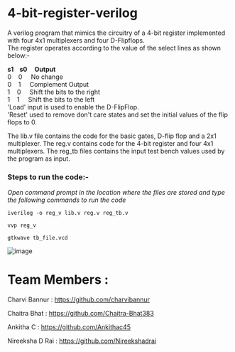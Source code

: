 # 4-bit-register-verilog
A verilog program that mimics the circuitry of a 4-bit register implemented with four 4x1 multiplexers and four D-Flipflops.  
The register operates according to the value of the select lines as shown below:-  
  
**s1 &nbsp;&nbsp; s0  &nbsp;&nbsp;&nbsp;      Output**   
0  &nbsp;&nbsp;  0   &nbsp;&nbsp;&nbsp;      No change  
0  &nbsp;&nbsp;  1   &nbsp;&nbsp;&nbsp;      Complement Output  
1  &nbsp;&nbsp;  0   &nbsp;&nbsp;&nbsp;      Shift the bits to the right  
1  &nbsp;&nbsp;  1   &nbsp;&nbsp;&nbsp;      Shift the bits to the left    
'Load' input is used to enable the D-FlipFlop.  
'Reset' used to remove don't care states and set the initial values of the flip flops to 0.  
  
The lib.v file contains the code for the basic gates, D-flip flop and a 2x1 multiplexer. The reg.v contains code for the 4-bit register and four 4x1 multiplexers. The reg_tb files contains the input test bench values used by the program as input.  
 
### Steps to run the code:-      
 _Open command prompt in the location where the files are stored and type the following commands to run the code_
 
 ``` 
 iverilog -o reg_v lib.v reg.v reg_tb.v  
 ``` 
 ``` 
 vvp reg_v  
 ```
``` 
gtkwave tb_file.vcd 
``` 

![image](https://user-images.githubusercontent.com/77164319/140698330-03e5a7d5-92f5-4922-9b35-fd7ef46aa9b1.png)


# Team Members :

Charvi Bannur :  https://github.com/charvibannur

Chaitra Bhat : https://github.com/Chaitra-Bhat383
 
Ankitha C : https://github.com/Ankithac45

Nireeksha D Rai : https://github.com/Nireekshadrai
